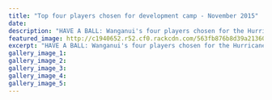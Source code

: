 ```yaml
---
title: "Top four players chosen for development camp - November 2015"
date: 
description: "HAVE A BALL: Wanganui's four players chosen for the Hurricanes development camp are Adam Boult, left, Kody Edwards, Shaiden Daniels and WHS student Griffin Culver; Wanganui Chronicle article 7/11/15.."
featured_image: http://c1940652.r52.cf0.rackcdn.com/563fb876b8d39a2136000cef/Griffin-Culver.Dev-Camp-7.11.15-chron.jpg
excerpt: "HAVE A BALL: Wanganui's four players chosen for the Hurricanes development camp are Adam Boult, left, Kody Edwards, Shaiden Daniels, and Wanganui High School student Griffin Culver."
gallery_image_1: 
gallery_image_2: 
gallery_image_3: 
gallery_image_4: 
gallery_image_5: 
---
```

